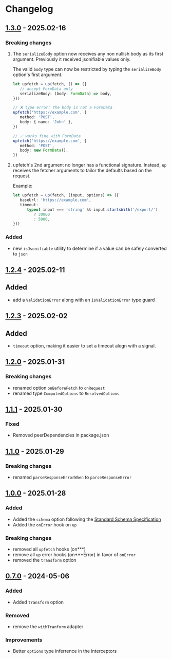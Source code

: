 # Changelog

## [1.3.0](https://github.com/L-Blondy/up-fetch/compare/v1.2.4...v1.3.0) - 2025.02-16

### Breaking changes

1. The `serializeBody` option now receives any non nullish body as its first argument. Previously it received jsonifiable values only.

   The valid `body` type can now be restricted by typing the `serializeBody` option's first argument.

   ```ts
   let upfetch = up(fetch, () => ({
      // accept FormData only
      serializeBody: (body: FormData) => body,
   }))

   // ❌ type error: the body is not a FormData
   upfetch('https://example.com', {
      method: 'POST',
      body: { name: 'John' },
   })

   // ✅ works fine with FormData
   upfetch('https://example.com', {
      method: 'POST',
      body: new FormData(),
   })
   ```

2. upfetch's 2nd argument no longer has a functional signature.
   Instead, `up` receives the fetcher arguments to tailor the defaults based on the request.

   Example:

   ```ts
   let upfetch = up(fetch, (input, options) => ({
      baseUrl: 'https://example.com',
      timeout:
         typeof input === 'string' && input.startsWith('/export/')
            ? 30000
            : 5000,
   }))
   ```

### Added

- new `isJsonifiable` utility to determine if a value can be safely converted to `json`

## [1.2.4](https://github.com/L-Blondy/up-fetch/compare/v1.2.3...v1.2.4) - 2025.02-11

## Added

- add a `ValidationError` along with an `isValidationError` type guard

## [1.2.3](https://github.com/L-Blondy/up-fetch/compare/v1.2.0...v1.2.3) - 2025.02-02

## Added

- `timeout` option, making it easier to set a timeout alogn with a signal.

## [1.2.0](https://github.com/L-Blondy/up-fetch/compare/v1.1.1...v1.2.0) - 2025.01-31

### Breaking changes

- renamed option `onBeforeFetch` to `onRequest`
- renamed type `ComputedOptions` to `ResolvedOptions`

## [1.1.1](https://github.com/L-Blondy/up-fetch/compare/v1.1.0...v1.1.1) - 2025.01-30

### Fixed

- Removed peerDependencies in package.json

## [1.1.0](https://github.com/L-Blondy/up-fetch/compare/v1.0.0...v1.1.0) - 2025.01-29

### Breaking changes

- renamed `parseResponseErrorWhen` to `parseResponseError`

## [1.0.0](https://github.com/L-Blondy/up-fetch/compare/v0.7.0...v1.0.0) - 2025.01-28

### Added

- Added the `schema` option following the [Standard Schema Specification](https://github.com/standard-schema/standard-schema)
- Added the `onError` hook on `up`

### Breaking changes

- removed all `upfetch` hooks (on\*\*\*)
- remove all `up` error hooks (on\*\*\*Error) in favor of `onError`
- removed the `transform` option

## [0.7.0](https://github.com/L-Blondy/up-fetch/compare/v0.6.0...v0.7.0) - 2024-05-06

### Added

- Added `transform` option

### Removed

- remove the `withTranform` adapter

### Improvements

- Better `options` type inferrence in the interceptors

```

```
